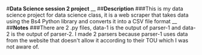 #**Data Science session 2 project**
__
##**Description**
###This is my data science project for data science class, it is a web scraper that takes data using the Bs4 Python library and converts it into a CSV file format
__
##**Notes**
###There are 2 .py files, data-1 is the output of parser-1 and data-2 is the output of parser-2. I made 2 parsers because parser-1 uses data from the website that doesn't allow it according to their TOU which I was not aware of.
